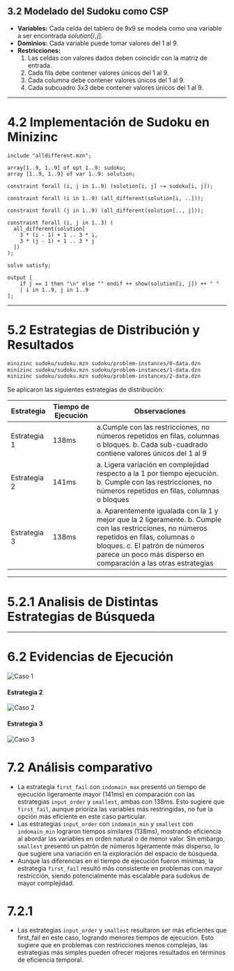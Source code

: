 ## 3.2 Modelado del Sudoku como CSP

- **Variables:** Cada celda del tablero de 9x9 se modela como una variable a ser encontrada $solution[i,j]$.  
- **Dominios:** Cada variable puede tomar valores del 1 al 9.  
- **Restricciones:**  
  1. Las celdas con valores dados deben coincidir con la matriz de entrada.  
  2. Cada fila debe contener valores únicos del 1 al 9.  
  3. Cada columna debe contener valores únicos del 1 al 9.  
  4. Cada subcuadro 3x3 debe contener valores únicos del 1 al 9.  

---

# 4.2 Implementación de Sudoku en Minizinc

```minizinc
include "alldifferent.mzn";

array[1..9, 1..9] of opt 1..9: sudoku;
array [1..9, 1..9] of var 1..9: solution;

constraint forall (i, j in 1..9) (solution[i, j] ~= sudoku[i, j]);

constraint forall (i in 1..9) (all_different(solution[i, ..]));

constraint forall (j in 1..9) (all_different(solution[.., j]));

constraint forall (i, j in 1..3) (
  all_different(solution[
    3 * (i - 1) + 1 .. 3 * i,
    3 * (j - 1) + 1 .. 3 * j
  ])
);

solve satisfy;

output [
    if j == 1 then "\n" else "" endif ++ show(solution[i, j]) ++ " "
    | i in 1..9, j in 1..9
];
```

---

# 5.2 Estrategias de Distribución y Resultados


```bash
minizinc sudoku/sudoku.mzn sudoku/problem-instances/0-data.dzn
minizinc sudoku/sudoku.mzn sudoku/problem-instances/1-data.dzn
minizinc sudoku/sudoku.mzn sudoku/problem-instances/2-data.dzn
```

Se aplicaron las siguientes estrategias de distribución:



| Estrategia   | Tiempo de Ejecución | Observaciones |
|--------------|--------------------|---------------|
| Estrategia 1 | 138ms          | a.Cumple con las restricciones, no números repetidos en filas, columnas o bloques. b. Cada sub-cuadrado contiene valores únicos del 1 al 9 |
| Estrategia 2 | 141ms           | a. Ligera variación en complejidad respecto a la 1 por tiempo ejecución. b. Cumple con las restricciones, no números repetidos en filas, columnas o bloques  |
| Estrategia 3 | 138ms           | a. Aparentemente igualada con la 1 y mejor que la 2 ligeramente. b. Cumple con las restricciones, no números repetidos en filas, columnas o bloques. c. El patrón de números parece un poco más disperso en comparación a las otras estrategias  |

---


# 5.2.1 Analisis de Distintas Estrategias de Búsqueda

---

# 6.2 Evidencias de Ejecución

![Caso 1](./images/sudoku1.jpg)
#### Estrategia 2
![Caso 2](./images/sudoku2.jpg)
#### Estrategia 3
![Caso 3](./images/sudoku3.jpg)

# 7.2 Análisis comparativo

- La estrategia `first_fail` con `indomain_max` presentó un tiempo de ejecución ligeramente mayor (141ms) en comparación con las estrategias `input_order` y `smallest`, ambas con 138ms. Esto sugiere que `first_fail`, aunque prioriza las variables más restringidas, no fue la opción más eficiente en este caso particular.
- Las estrategias `input_order` con `indomain_min` y `smallest` con `indomain_min` lograron tiempos similares (138ms), mostrando eficiencia al abordar las variables en orden natural o de menor valor. Sin embargo, `smallest` presentó un patrón de números ligeramente más disperso, lo que sugiere una variación en la exploración del espacio de búsqueda.
- Aunque las diferencias en el tiempo de ejecución fueron mínimas, la estrategia `first_fail` resultó más consistente en problemas con mayor restricción, siendo potencialmente más escalable para sudokus de mayor complejidad.

# 7.2.1 

- Las estrategias `input_order` y `smallest` resultaron ser más eficientes que first_fail en este caso, logrando menores tiempos de ejecución. Esto sugiere que en problemas con restricciones menos complejas, las estrategias más simples pueden ofrecer mejores resultados en términos de eficiencia temporal.